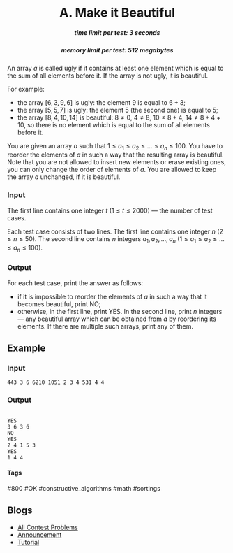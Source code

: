 <h1 style='text-align: center;'> A. Make it Beautiful</h1>

<h5 style='text-align: center;'>time limit per test: 3 seconds</h5>
<h5 style='text-align: center;'>memory limit per test: 512 megabytes</h5>

An array $a$ is called ugly if it contains at least one element which is equal to the sum of all elements before it. If the array is not ugly, it is beautiful.

For example:

* the array $[6, 3, 9, 6]$ is ugly: the element $9$ is equal to $6 + 3$;
* the array $[5, 5, 7]$ is ugly: the element $5$ (the second one) is equal to $5$;
* the array $[8, 4, 10, 14]$ is beautiful: $8 \ne 0$, $4 \ne 8$, $10 \ne 8 + 4$, $14 \ne 8 + 4 + 10$, so there is no element which is equal to the sum of all elements before it.

You are given an array $a$ such that $1 \le a_1 \le a_2 \le \dots \le a_n \le 100$. You have to reorder the elements of $a$ in such a way that the resulting array is beautiful. Note that you are not allowed to insert new elements or erase existing ones, you can only change the order of elements of $a$. You are allowed to keep the array $a$ unchanged, if it is beautiful.

### Input

The first line contains one integer $t$ ($1 \le t \le 2000$) — the number of test cases.

Each test case consists of two lines. The first line contains one integer $n$ ($2 \le n \le 50$). The second line contains $n$ integers $a_1, a_2, \dots, a_n$ ($1 \le a_1 \le a_2 \le \dots \le a_n \le 100$).

### Output

For each test case, print the answer as follows:

* if it is impossible to reorder the elements of $a$ in such a way that it becomes beautiful, print NO;
* otherwise, in the first line, print YES. In the second line, print $n$ integers — any beautiful array which can be obtained from $a$ by reordering its elements. If there are multiple such arrays, print any of them.
## Example

### Input


```text
443 3 6 6210 1051 2 3 4 531 4 4
```
### Output

```text

YES
3 6 3 6
NO
YES
2 4 1 5 3
YES
1 4 4

```


#### Tags 

#800 #OK #constructive_algorithms #math #sortings 

## Blogs
- [All Contest Problems](../Educational_Codeforces_Round_141_(Rated_for_Div._2).md)
- [Announcement](../blogs/Announcement.md)
- [Tutorial](../blogs/Tutorial.md)

